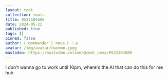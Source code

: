 ```yaml
---
layout: toot
collection: toots
title: 0522104600
date: 2024-05-22
published: true
tags: []
pinned: false
author: ⸸ commander ░ nova ⸸ :~$
avatar: /img/avatar/daemon.jpeg
mastodon: https://mastodon.online/@cmdr_nova/0522104600
---
```


I don't wanna go to work until 10pm, where's the AI that can do this for me huh
